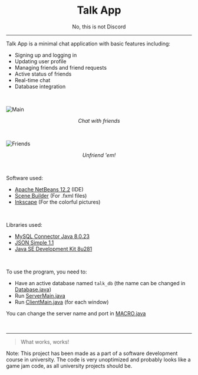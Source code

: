<h1 align="center">Talk App</h1>
<p align="center">No, this is not Discord</p>

---

Talk App is a minimal chat application with basic features including:
- Signing up and logging in
- Updating user profile
- Managing friends and friend requests
- Active status of friends
- Real-time chat
- Database integration

&nbsp;

![Main](https://user-images.githubusercontent.com/27750907/113517286-c5287100-95a0-11eb-8850-bf59606b8157.png)
<p align="center"><i>Chat with friends</i></p>

&nbsp;

![Friends](https://user-images.githubusercontent.com/27750907/113517434-c312e200-95a1-11eb-9770-e82fab7f70ad.png)
<p align="center"><i>Unfriend 'em!</i></p>

&nbsp;

Software used:
- <a href="https://netbeans.apache.org/">Apache NetBeans 12.2</a> (IDE)
- <a href="https://gluonhq.com/products/scene-builder/">Scene Builder</a> (For .fxml files)
- <a href="https://inkscape.org/">Inkscape</a> (For the colorful pictures)

&nbsp;

Libraries used:
- <a href="https://dev.mysql.com/downloads/connector/j/">MySQL Connector Java 8.0.23</a>
- <a href="https://code.google.com/archive/p/json-simple/">JSON Simple 1.1</a>
- <a href="https://www.oracle.com/java/technologies/javase/javase-jdk8-downloads.html">Java SE Development Kit 8u281</a>

&nbsp;

To use the program, you need to:
- Have an active database named `talk_db` (the name can be changed in <a href="https://github.com/sohomsahaun/Talk-App/blob/main/TalkApp/src/database/Database.java#L26">Database.java</a>)
- Run <a href="https://github.com/sohomsahaun/Talk-App/blob/main/TalkApp/src/server/ServerMain.java">ServerMain.java</a>
- Run <a href="https://github.com/sohomsahaun/Talk-App/blob/main/TalkApp/src/client/ClientMain.java">ClientMain.java</a> (for each window)

You can change the server name and port in <a href="https://github.com/sohomsahaun/Talk-App/blob/main/TalkApp/src/utils/MACRO.java">MACRO.java</a>

&nbsp;

---


> What works, works!

Note: This project has been made as a part of a software development course in university. The code is very unoptimized and probably looks like a game jam code, as all university projects should be.
